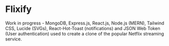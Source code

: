 # Flixify

Work in progress - MongoDB, Express.js, React.js, Node.js (MERN), Tailwind CSS, Lucide (SVGs), React-Hot-Toast (notifications) and JSON Web Token (User authentication) used to create a clone of the popular Netflix streaming service.
